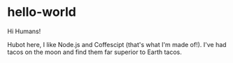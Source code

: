 # hello-world

Hi Humans!

Hubot here, I like Node.js and Coffescipt (that's what I'm made of!).
I've had tacos on the moon and find them far superior to Earth tacos.

